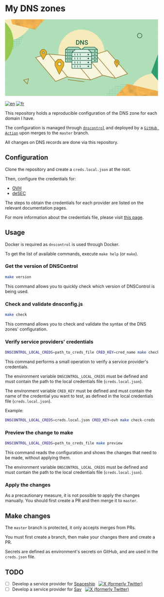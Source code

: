 # My DNS zones
![Banner](./docs/imgs/dns-1200x600.jpg)

[![en](https://img.shields.io/badge/lang-en-red.svg)](./README.md)
[![fr](https://img.shields.io/badge/lang-fr-blue.svg)](./docs/i18n/fr/README.md)


This repository holds a reproducible configuration of the DNS zone for each domain I have.

The configuration is managed through [`dnscontrol`](https://github.com/StackExchange/dnscontrol) and deployed by a [`GitHub Action`](https://github.com/wblondel/dnscontrol-action) upon merges to the `master` branch.

All changes on DNS records are done via this repository.

## Configuration

Clone the repository and create a `creds.local.json` at the root.

Then, configure the credentials for:
- [OVH](https://docs.dnscontrol.org/service-providers/providers/ovh)
- [deSEC](https://docs.dnscontrol.org/service-providers/providers/desec)

The steps to obtain the credentials for each provider are listed on the relevant documentation pages.

For more information about the credentials file, please visit [this page](https://docs.dnscontrol.org/commands/creds-json).

## Usage

Docker is required as `dnscontrol` is used through Docker.

To get the list of available commands, execute `make help` (or `make`).

### Get the version of DNSControl
```sh
make version
```

This command allows you to quickly check which version of DNSControl is being used.

### Check and validate dnsconfig.js
```sh
make check
```

This command allows you to check and validate the syntax of the DNS zones' configuration.

### Verify service providers' credentials
```sh
DNSCONTROL_LOCAL_CREDS=path_to_creds_file CRED_KEY=cred_name make check-creds
```

This command performs a small operation to verify a service provider's credentials.

The environment variable `DNSCONTROL_LOCAL_CREDS` must be defined and must contain the path to the local credentials file (`creds.local.json`).

The environment variable `CRED_KEY` must be defined and must contain the name of the credential you want to test, as defined in the local credentials file (`creds.local.json`).

Example:
```sh
DNSCONTROL_LOCAL_CREDS=creds.local.json CRED_KEY=ovh make check-creds
```

### Preview the change to make
```sh
DNSCONTROL_LOCAL_CREDS=path_to_creds_file make preview
```

This command reads the configuration and shows the changes that need to be made, without applying them.

The environment variable `DNSCONTROL_LOCAL_CREDS` must be defined and must contain the path to the local credentials file (`creds.local.json`).

### Apply the changes
As a precautionary measure, it is not possible to apply the changes manually. You should first create a PR and then merge it to `master`.

## Make changes

The `master` branch is protected, it only accepts merges from PRs.

You must first create a branch, then make your changes there and create a PR.

Secrets are defined as environment's secrets on GitHub, and are used in the `creds.json` file.

## TODO
- [ ] Develop a service provider for [Spaceship](https://www.spaceship.com) &nbsp; [![X (formerly Twitter)](https://img.shields.io/twitter/follow/spaceship?label=%40spaceship&link=https%3A%2F%2Ftwitter.com%2Fspaceship)](https://twitter.com/spaceship) 
- [ ] Develop a service provider for [Sav](https://www.sav.com) &nbsp; [![X (formerly Twitter)](https://img.shields.io/twitter/follow/usesav?label=%40usesav&link=https%3A%2F%2Ftwitter.com%2Fusesav)](https://twitter.com/usesav)